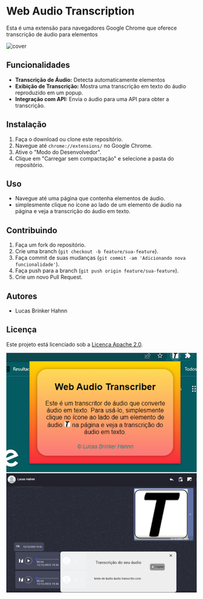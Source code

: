 # Web Audio Transcription

Esta é uma extensão para navegadores Google Chrome que oferece transcrição de áudio para elementos <audio> em páginas da web.

![cover](https://github.com/lucashahnndev/Web-Audio-Transcription/blob/main/extension/imagens/social.png)

## Funcionalidades

- **Transcrição de Áudio:** Detecta automaticamente elementos <audio> em páginas da web.
- **Exibição de Transcrição:** Mostra uma transcrição em texto do áudio reproduzido em um popup.
- **Integração com API:** Envia o áudio para uma API para obter a transcrição.

## Instalação

1. Faça o download ou clone este repositório.
2. Navegue até `chrome://extensions/` no Google Chrome.
3. Ative o "Modo do Desenvolvedor".
4. Clique em "Carregar sem compactação" e selecione a pasta do repositório.

## Uso

- Navegue até uma página que contenha elementos de áudio.
- simplesmente clique no ícone ao lado de um elemento de áudio na página e veja a transcrição do áudio em texto.

## Contribuindo

1. Faça um fork do repositório.
2. Crie uma branch (`git checkout -b feature/sua-feature`).
3. Faça commit de suas mudanças (`git commit -am 'Adicionando nova funcionalidade'`).
4. Faça push para a branch (`git push origin feature/sua-feature`).
5. Crie um novo Pull Request.

## Autores

- Lucas Brinker Hahnn
## Licença

Este projeto está licenciado sob a [Licença Apache 2.0](https://www.apache.org/licenses/LICENSE-2.0).


![cover](https://github.com/lucashahnndev/Web-Audio-Transcription/blob/main/screenshot/1%20(1).png)
![cover](https://github.com/lucashahnndev/Web-Audio-Transcription/blob/main/screenshot/1%20(2).png)
